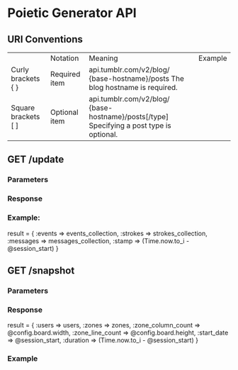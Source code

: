 
# Poietic Generator API

## URI Conventions

<table>
    <th>
	<td>Notation</td>
	<td>Meaning</td>
	<td>Example</td>
    </th>
    <tr>
	<td>Curly brackets { }</td>
	<td>Required item</td>
	<td>api.tumblr.com/v2/blog/
	    {base-hostname}/posts
	    The blog hostname is required.
	</td>
    </tr>
    <tr>
	<td>Square brackets [ ]</td>
	<td>Optional item</td>
	<td>api.tumblr.com/v2/blog/
	    {base-hostname}/posts[/type]
	    Specifying a post type is optional.
	</td>
    </tr>
</table>


## GET /update

### Parameters

### Response

### Example:

  result = {
      :events => events_collection,
      :strokes => strokes_collection,
      :messages => messages_collection,
      :stamp => (Time.now.to_i - @session_start)
  }

GET /snapshot
-------------

### Parameters

### Response

  result = {
      :users => users,
      :zones => zones,
      :zone_column_count => @config.board.width,
      :zone_line_count => @config.board.height,
      :start_date => @session_start,
      :duration => (Time.now.to_i - @session_start)
  }

### Example


